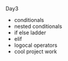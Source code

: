 Day3

- conditionals
- nested conditionals
- if else ladder
- elif
- logocal operators
- cool project work